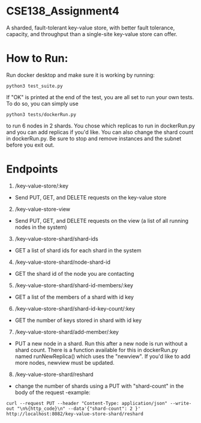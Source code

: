 # CSE138_Assignment4
A sharded, fault-tolerant key-value store, with better fault tolerance, capacity, and throughput than a single-site key-value store can offer.
# How to Run:
Run docker desktop and make sure it is working by running:
```
python3 test_suite.py
```
If "OK" is printed at the end of the test, you are all set to run your own tests. To do so, you can simply use
```
python3 tests/dockerRun.py
```
to run 6 nodes in 2 shards. You chose which replicas to run in dockerRun.py and you can add replicas if you'd like. You can also change the shard count in dockerRun.py. Be sure to stop and remove instances and the subnet before you exit out.
# Endpoints
1. /key-value-store/:key
  - Send PUT, GET, and DELETE requests on the key-value store
2. /key-value-store-view
  - Send PUT, GET, and DELETE requests on the view (a list of all running nodes in the system)
3. /key-value-store-shard/shard-ids
  - GET a list of shard ids for each shard in the system
4. /key-value-store-shard/node-shard-id
  - GET the shard id of the node you are contacting
5. /key-value-store-shard/shard-id-members/:key
  - GET a list of the members of a shard with id key
6. /key-value-store-shard/shard-id-key-count/:key
  - GET the number of keys stored in shard with id key
7. /key-value-store-shard/add-member/:key
  - PUT a new node in a shard. Run this after a new node is run without a shard count. There is a function available for this in dockerRun.py named runNewReplica() which uses the "newview". If you'd like to add more nodes, newview must be updated.
8. /key-value-store-shard/reshard
  - change the number of shards using a PUT with "shard-count" in the body of the request
  -example:
 ```
 curl --request PUT --header "Content-Type: application/json" --write-out "\n%{http_code}\n" --data'{"shard-count": 2 }' http://localhost:8082/key-value-store-shard/reshard
```
